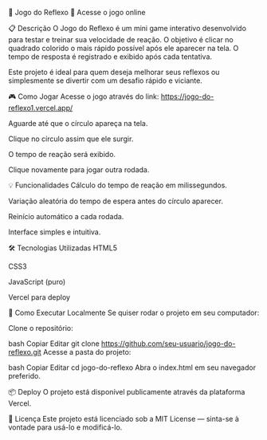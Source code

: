 🧠 Jogo do Reflexo
🔗 Acesse o jogo online

📋 Descrição
O Jogo do Reflexo é um mini game interativo desenvolvido para testar e treinar sua velocidade de reação. O objetivo é clicar no quadrado colorido o mais rápido possível após ele aparecer na tela. O tempo de resposta é registrado e exibido após cada tentativa.

Este projeto é ideal para quem deseja melhorar seus reflexos ou simplesmente se divertir com um desafio rápido e viciante.

🎮 Como Jogar
Acesse o jogo através do link: https://jogo-do-reflexo1.vercel.app/

Aguarde até que o círculo apareça na tela.

Clique no círculo assim que ele surgir.

O tempo de reação será exibido.

Clique novamente para jogar outra rodada.

💡 Funcionalidades
Cálculo do tempo de reação em milissegundos.

Variação aleatória do tempo de espera antes do círculo aparecer.

Reinício automático a cada rodada.

Interface simples e intuitiva.

🛠 Tecnologias Utilizadas
HTML5

CSS3

JavaScript (puro)

Vercel para deploy

🚀 Como Executar Localmente
Se quiser rodar o projeto em seu computador:

Clone o repositório:

bash
Copiar
Editar
git clone https://github.com/seu-usuario/jogo-do-reflexo.git
Acesse a pasta do projeto:

bash
Copiar
Editar
cd jogo-do-reflexo
Abra o index.html em seu navegador preferido.

📦 Deploy
O projeto está disponível publicamente através da plataforma Vercel.

📄 Licença
Este projeto está licenciado sob a MIT License — sinta-se à vontade para usá-lo e modificá-lo.
